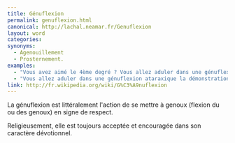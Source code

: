 ```yaml
---
title: Génuflexion
permalink: genuflexion.html
canonical: http://lachal.neamar.fr/Genuflexion
layout: word
categories:
synonyms:
  - Agenouillement
  - Prosternement.
examples:
  - "Vous avez aimé le 4ème degré ? Vous allez aduler dans une génuflexion apostolique le 5ème…"
  - "Vous allez aduler dans une génuflexion ataraxique la démonstration de ce théorème…"
link: http://fr.wikipedia.org/wiki/G%C3%A9nuflexion
---
```


La génuflexion est littéralement l'action de se mettre à genoux (flexion du ou des genoux) en signe de respect.

Religieusement, elle est toujours acceptée et encouragée dans son caractère dévotionnel.


